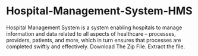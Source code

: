 # Hospital-Management-System-HMS
Hospital Management System is a system enabling hospitals to manage information and data related to all aspects of healthcare – processes, providers, patients, and more, which in turn ensures that processes are completed swiftly and effectively.
Download The Zip File.
Extract the file.
